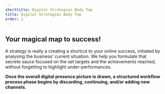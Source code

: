 ```yaml
---
shorttitle: Digital Strategies Body Top
title: Digital Strategies Body Top
order: 1
---
```

## Your magical map to success!

A strategy is really a creating a shortcut to your online success, initiated by analysing the business’ current situation. We help you formulate that secrete sauce focused on the set targets and the achievements reached, without forgetting to highlight under-performances.

**Once the overall digital presence picture is drawn, a structured workflow process phase begins by discarding, continuing, and/or adding new channels.**